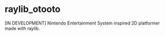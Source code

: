 # raylib_otooto
 [IN DEVELOPMENT]
 Nintendo Entertainment System inspired 2D platformer made with raylib.
